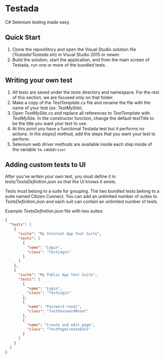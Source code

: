 # Testada
C# Selenium testing made easy.

## Quick Start
1. Clone the reposititory and open the Visual Studio solution file (*Testada/Testada.sln*) in Visual Studio 2015 or newer.
2. Build the solution, start the application, and from the main screen of Testada, run one or more of the bundled tests.

## Writing your own test
1. All tests are saved under the *tests* directory and namespace. For the rest of this section, we are focused only on that folder.
2. Make a copy of the *TestTemplate.cs* file and rename the file with the name of your test (*ex: TestMySite*).  
3. Open *TestMySite.cs* and replace all references to *TestTemplate* with *TestMySite*. In the constructor function, change the default testTitle to be the title you want your test to use.
4. At this point you have a functional Testada test but it performs no actions. In the *steps()* method, add the steps that you want your test to perform.
5. Selenium web driver methods are available inside each step inside of the variable `tm.cWebDriver` 

## Adding custom tests to UI
After you've writen your own test, you must define it in *tests/TestsDefinition.json* so that the UI knows it exists.

Tests must belong to a suite for grouping. The two bundled tests belong to a suite named Citizen Connect. You can add an unlimited number of suites to *TestsDefinition.json* and each suit can contain an unlimited number of tests.

Example *TestsDefinition.json* file with two suites:
```json
{
  "tests": [
    {
      "suite": "My Internal App Test Suite",
      "tests": [
        {
          "name": "Login",
          "class": "TestLogin"
        }
      ]
    },
    {
      "suite": "My Public App Test Suite",
      "tests": [
        {
          "name": "Login",
          "class": "TestLogin"
        },
        {
          "name": "Password reset",
          "class": "TestPasswordReset"
        },
        {
          "name": "Create and edit page",
          "class": "TestPageCreateEdit"
        }
      ]
    }
  ]
}
```

